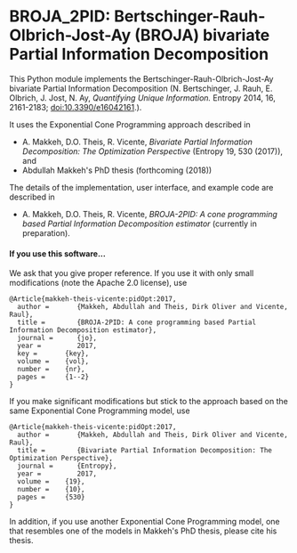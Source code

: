 # BROJA_2PID: Bertschinger-Rauh-Olbrich-Jost-Ay (BROJA) bivariate Partial Information Decomposition

This Python module implements the Bertschinger-Rauh-Olbrich-Jost-Ay bivariate Partial Information Decomposition (N. Bertschinger, J. Rauh, E. Olbrich, J. Jost, N. Ay, *Quantifying Unique Information.* Entropy 2014, 16, 2161-2183; [doi:10.3390/e16042161](http://dx.doi.org/10.3390/e16042161).).

It uses the Exponential Cone Programming approach described in
* A. Makkeh, D.O. Theis, R. Vicente, *Bivariate Partial Information Decomposition: The Optimization Perspective* (Entropy 19, 530 (2017)),
and
* Abdullah Makkeh's PhD thesis (forthcoming (2018))

The details of the implementation, user interface, and example code are described in
* A. Makkeh, D.O. Theis, R. Vicente, *BROJA-2PID: A cone programming based Partial Information Decomposition estimator*
(currently in preparation).

#### If you use this software...
We ask that you give proper reference.
If you use it with only small modifications (note the Apache 2.0 license), use 
```
@Article{makkeh-theis-vicente:pidOpt:2017,
  author =       {Makkeh, Abdullah and Theis, Dirk Oliver and Vicente, Raul},
  title =        {BROJA-2PID: A cone programming based Partial Information Decomposition estimator},
  journal =      {jo},
  year =         2017,
  key =       {key},
  volume =    {vol},
  number =    {nr},
  pages =     {1--2}
}
```
If you make significant modifications but stick to the approach based on the same Exponential Cone Programming model, use
```
@Article{makkeh-theis-vicente:pidOpt:2017,
  author =       {Makkeh, Abdullah and Theis, Dirk Oliver and Vicente, Raul},
  title =        {Bivariate Partial Information Decomposition: The Optimization Perspective},
  journal =      {Entropy},
  year =         2017,
  volume =    {19},
  number =    {10},
  pages =     {530}
}
```
In addition, if you use another Exponential Cone Programming model, one that resembles one of the models in Makkeh's PhD thesis, please cite his thesis.
